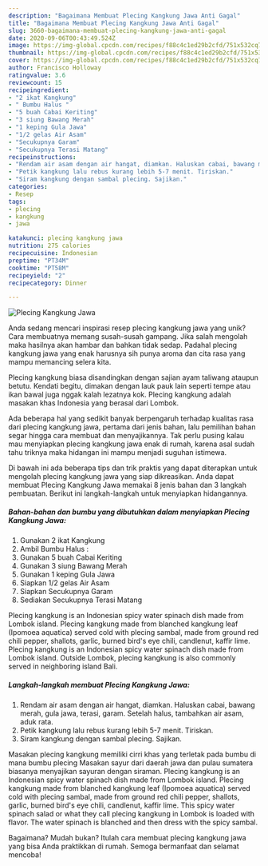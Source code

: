```yaml
---
description: "Bagaimana Membuat Plecing Kangkung Jawa Anti Gagal"
title: "Bagaimana Membuat Plecing Kangkung Jawa Anti Gagal"
slug: 3660-bagaimana-membuat-plecing-kangkung-jawa-anti-gagal
date: 2020-09-06T00:43:49.524Z
image: https://img-global.cpcdn.com/recipes/f88c4c1ed29b2cfd/751x532cq70/plecing-kangkung-jawa-foto-resep-utama.jpg
thumbnail: https://img-global.cpcdn.com/recipes/f88c4c1ed29b2cfd/751x532cq70/plecing-kangkung-jawa-foto-resep-utama.jpg
cover: https://img-global.cpcdn.com/recipes/f88c4c1ed29b2cfd/751x532cq70/plecing-kangkung-jawa-foto-resep-utama.jpg
author: Francisco Holloway
ratingvalue: 3.6
reviewcount: 15
recipeingredient:
- "2 ikat Kangkung"
- " Bumbu Halus "
- "5 buah Cabai Keriting"
- "3 siung Bawang Merah"
- "1 keping Gula Jawa"
- "1/2 gelas Air Asam"
- "Secukupnya Garam"
- "Secukupnya Terasi Matang"
recipeinstructions:
- "Rendam air asam dengan air hangat, diamkan. Haluskan cabai, bawang merah, gula jawa, terasi, garam. Setelah halus, tambahkan air asam, aduk rata."
- "Petik kangkung lalu rebus kurang lebih 5-7 menit. Tiriskan."
- "Siram kangkung dengan sambal plecing. Sajikan."
categories:
- Resep
tags:
- plecing
- kangkung
- jawa

katakunci: plecing kangkung jawa 
nutrition: 275 calories
recipecuisine: Indonesian
preptime: "PT34M"
cooktime: "PT58M"
recipeyield: "2"
recipecategory: Dinner

---
```



![Plecing Kangkung Jawa](https://img-global.cpcdn.com/recipes/f88c4c1ed29b2cfd/751x532cq70/plecing-kangkung-jawa-foto-resep-utama.jpg)

Anda sedang mencari inspirasi resep plecing kangkung jawa yang unik? Cara membuatnya memang susah-susah gampang. Jika salah mengolah maka hasilnya akan hambar dan bahkan tidak sedap. Padahal plecing kangkung jawa yang enak harusnya sih punya aroma dan cita rasa yang mampu memancing selera kita.

Plecing kangkung biasa disandingkan dengan sajian ayam taliwang ataupun betutu. Kendati begitu, dimakan dengan lauk pauk lain seperti tempe atau ikan bawal juga nggak kalah lezatnya kok. Plecing kangkung adalah masakan khas Indonesia yang berasal dari Lombok.

Ada beberapa hal yang sedikit banyak berpengaruh terhadap kualitas rasa dari plecing kangkung jawa, pertama dari jenis bahan, lalu pemilihan bahan segar hingga cara membuat dan menyajikannya. Tak perlu pusing kalau mau menyiapkan plecing kangkung jawa enak di rumah, karena asal sudah tahu triknya maka hidangan ini mampu menjadi suguhan istimewa.


Di bawah ini ada beberapa tips dan trik praktis yang dapat diterapkan untuk mengolah plecing kangkung jawa yang siap dikreasikan. Anda dapat membuat Plecing Kangkung Jawa memakai 8 jenis bahan dan 3 langkah pembuatan. Berikut ini langkah-langkah untuk menyiapkan hidangannya.

<!--inarticleads1-->

##### Bahan-bahan dan bumbu yang dibutuhkan dalam menyiapkan Plecing Kangkung Jawa:

1. Gunakan 2 ikat Kangkung
1. Ambil  Bumbu Halus :
1. Gunakan 5 buah Cabai Keriting
1. Gunakan 3 siung Bawang Merah
1. Gunakan 1 keping Gula Jawa
1. Siapkan 1/2 gelas Air Asam
1. Siapkan Secukupnya Garam
1. Sediakan Secukupnya Terasi Matang


Plecing kangkung is an Indonesian spicy water spinach dish made from Lombok island. Plecing kangkung made from blanched kangkung leaf (Ipomoea aquatica) served cold with plecing sambal, made from ground red chili pepper, shallots, garlic, burned bird&#39;s eye chili, candlenut, kaffir lime. Plecing kangkung is an Indonesian spicy water spinach dish made from Lombok island. Outside Lombok, plecing kangkung is also commonly served in neighboring island Bali. 

<!--inarticleads2-->

##### Langkah-langkah membuat Plecing Kangkung Jawa:

1. Rendam air asam dengan air hangat, diamkan. Haluskan cabai, bawang merah, gula jawa, terasi, garam. Setelah halus, tambahkan air asam, aduk rata.
1. Petik kangkung lalu rebus kurang lebih 5-7 menit. Tiriskan.
1. Siram kangkung dengan sambal plecing. Sajikan.


Masakan plecing kangkung memiliki cirri khas yang terletak pada bumbu di mana bumbu plecing Masakan sayur dari daerah jawa dan pulau sumatera biasanya menyajikan sayuran dengan siraman. Plecing kangkung is an Indonesian spicy water spinach dish made from Lombok island. Plecing kangkung made from blanched kangkung leaf (Ipomoea aquatica) served cold with plecing sambal, made from ground red chili pepper, shallots, garlic, burned bird&#39;s eye chili, candlenut, kaffir lime. This spicy water spinach salad or what they call plecing kangkung in Lombok is loaded with flavor. The water spinach is blanched and then dress with the spicy sambal. 

Bagaimana? Mudah bukan? Itulah cara membuat plecing kangkung jawa yang bisa Anda praktikkan di rumah. Semoga bermanfaat dan selamat mencoba!
